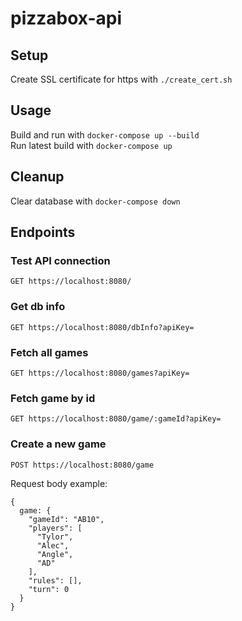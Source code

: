 # pizzabox-api

## Setup

Create SSL certificate for https with `./create_cert.sh`<br/>

## Usage

Build and run with `docker-compose up --build`<br/>
Run latest build with `docker-compose up`

## Cleanup

Clear database with `docker-compose down`

## Endpoints

### Test API connection

`GET https://localhost:8080/`

### Get db info

`GET https://localhost:8080/dbInfo?apiKey=`

### Fetch all games

`GET https://localhost:8080/games?apiKey=`

### Fetch game by id

`GET https://localhost:8080/game/:gameId?apiKey=`

### Create a new game

`POST https://localhost:8080/game`

Request body example: 
```
{
  game: {
    "gameId": "AB10",
    "players": [
      "Tylor",
      "Alec",
      "Angle",
      "AD"
    ],
    "rules": [],
    "turn": 0
  }
}
```